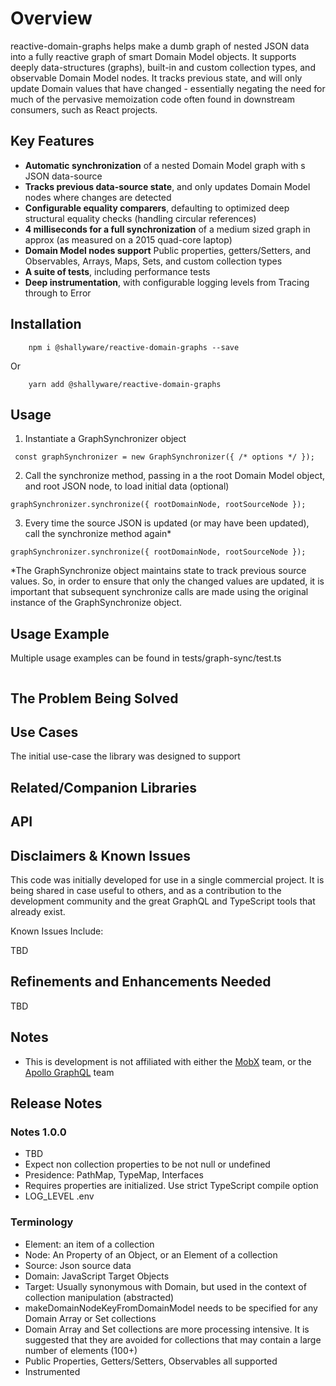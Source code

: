 # Overview

reactive-domain-graphs helps make a dumb graph of nested JSON data into a fully reactive graph of smart Domain Model objects. It supports deeply data-structures (graphs), built-in and custom collection types, and observable Domain Model nodes. It tracks previous state, and will only update Domain values that have changed - essentially negating the need for much of the pervasive memoization code often found in downstream consumers, such as React projects.

## Key Features

- **Automatic synchronization** of a nested Domain Model graph with s JSON data-source
- **Tracks previous data-source state**, and only updates Domain Model nodes where changes are detected
- **Configurable equality comparers**, defaulting to optimized deep structural equality checks (handling circular references)
- **4 milliseconds for a full synchronization** of a medium sized graph in approx (as measured on a 2015 quad-core laptop)
- **Domain Model nodes support** Public properties, getters/Setters, and Observables, Arrays, Maps, Sets, and custom collection types
- **A suite of tests**, including performance tests
- **Deep instrumentation**, with configurable logging levels from Tracing through to Error

## Installation

```
    npm i @shallyware/reactive-domain-graphs --save
```

Or

```
    yarn add @shallyware/reactive-domain-graphs
```

## Usage

1. Instantiate a GraphSynchronizer object

```
 const graphSynchronizer = new GraphSynchronizer({ /* options */ });
```

2. Call the synchronize method, passing in a the root Domain Model object, and root JSON node, to load initial data (optional)

```
graphSynchronizer.synchronize({ rootDomainNode, rootSourceNode });
```

3. Every time the source JSON is updated (or may have been updated), call the synchronize method again\*

```
graphSynchronizer.synchronize({ rootDomainNode, rootSourceNode });
```

\*The GraphSynchronize object maintains state to track previous source values. So, in order to ensure that only the changed values are updated, it is important that subsequent synchronize calls are made using the original instance of the GraphSynchronize object.

## Usage Example

Multiple usage examples can be found in tests/graph-sync/test.ts

```TypeScript

```

## The Problem Being Solved

## Use Cases

The initial use-case the library was designed to support

## Related/Companion Libraries

## API

## Disclaimers & Known Issues

This code was initially developed for use in a single commercial project. It is being shared in case useful to others, and as a contribution to the development community and the great GraphQL and TypeScript tools that already exist.

Known Issues Include:

TBD

## Refinements and Enhancements Needed

TBD

## Notes

- This is development is not affiliated with either the [MobX](https://mobx.js.org/) team, or the [Apollo GraphQL](https://www.apollographql.com/) team

## Release Notes

### Notes 1.0.0

- TBD
- Expect non collection properties to be not null or undefined
- Presidence: PathMap, TypeMap, Interfaces
- Requires properties are initialized. Use strict TypeScript compile option
- LOG_LEVEL .env

### Terminology

- Element: an item of a collection
- Node: An Property of an Object, or an Element of a collection
- Source: Json source data
- Domain: JavaScript Target Objects
- Target: Usually synonymous with Domain, but used in the context of collection manipulation (abstracted)
- makeDomainNodeKeyFromDomainModel needs to be specified for any Domain Array or Set collections
- Domain Array and Set collections are more processing intensive. It is suggested that they are avoided for collections that may contain a large number of elements (100+)
- Public Properties, Getters/Setters, Observables all supported
- Instrumented

